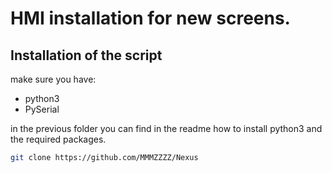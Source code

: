 # HMI installation for new screens.

## Installation of the script

make sure you have:
- python3
- PySerial

in the previous folder you can find in the readme how to install python3 and the required packages.

```bash
git clone https://github.com/MMMZZZZ/Nexus
```

